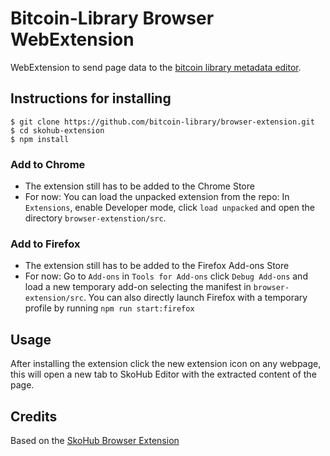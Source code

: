 # Bitcoin-Library Browser WebExtension

WebExtension to send page data to the [bitcoin library metadata editor](https://github.com/bitcoin-library/metadata-editor).

## Instructions for installing

```
$ git clone https://github.com/bitcoin-library/browser-extension.git
$ cd skohub-extension
$ npm install
```

### Add to Chrome

- The extension still has to be added to the Chrome Store
- For now: You can load the unpacked extension from the repo: In `Extensions`, enable Developer mode, click `load unpacked` and open the directory `browser-extenstion/src`.

### Add to Firefox

- The extension still has to be added to the Firefox Add-ons Store
- For now: Go to `Add-ons` in `Tools for Add-ons` click `Debug Add-ons` and load a new temporary add-on selecting the manifest in `browser-extension/src`. You can also directly launch Firefox with a temporary profile by running `npm run start:firefox`

## Usage

After installing the extension click the new extension icon on any webpage, this will open a new tab to SkoHub Editor with the extracted content of the page.

## Credits

Based on the [SkoHub Browser Extension](https://github.com/skohub-io/skohub-extension)
